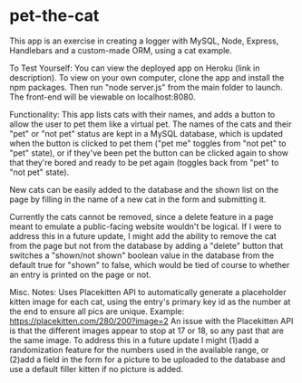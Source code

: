 # pet-the-cat
This app is an exercise in creating a logger with MySQL, Node, Express, Handlebars and a custom-made ORM, using a cat example.

To Test Yourself:
You can view the deployed app on Heroku (link in description). To view on your own computer, clone the app and install the npm packages. Then run "node server.js" from the main folder to launch. The front-end will be viewable on localhost:8080.

Functionality:
This app lists cats with their names, and adds a button to allow the user to pet them like a virtual pet. The names of the cats and their "pet" or "not pet" status are kept in a MySQL database, which is updated when the button is clicked to pet them ("pet me" toggles from "not pet" to "pet" state), or if they've been pet the button can be clicked again to show that they're bored and ready to be pet again (toggles back from "pet" to "not pet" state).

New cats can be easily added to the database and the shown list on the page by filling in the name of a new cat in the form and submitting it.

Currently the cats cannot be removed, since a delete feature in a page meant to emulate a public-facing website wouldn't be logical. If I were to address this in a future update, I might add the ability to remove the cat from the page but not from the database by adding a "delete" button that switches a "shown/not shown" boolean value in the database from the default true for "shown" to false, which would be tied of course to whether an entry is printed on the page or not.

Misc. Notes:
Uses Placekitten API to automatically generate a placeholder kitten image for each cat, using the entry's primary key id as the number at the end to ensure all pics are unique. 
Example: https://placekitten.com/280/200?image=2
An issue with the Placekitten API is that the different images appear to stop at 17 or 18, so any past that are the same image. To address this in a future update I might (1)add a randomization feature for the numbers used in the available range, or (2)add a field in the form for a picture to be uploaded to the database and use a default filler kitten if no picture is added.